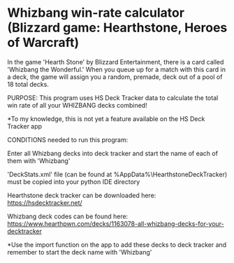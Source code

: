 # Whizbang win-rate calculator (Blizzard game: Hearthstone, Heroes of Warcraft)

In the game 'Hearth Stone' by Blizzard Entertainment, there is a card called 'Whizbang the Wonderful.' When you queue up for a match with this card in a deck, the game will assign you a random, premade, deck out of a pool of 18 total decks.

PURPOSE: This program uses HS Deck Tracker data to calculate the total win rate of all your WHIZBANG decks combined!

 *To my knowledge, this is not yet a feature available on the HS Deck Tracker app

CONDITIONS needed to run this program:

Enter all Whizbang decks into deck tracker and start the name of each of them with 'Whizbang'

'DeckStats.xml' file (can be found at %AppData%\HearthstoneDeckTracker) must be copied into your python IDE directory

Hearthstone deck tracker can be downloaded here: https://hsdecktracker.net/

Whizbang deck codes can be found here: https://www.hearthpwn.com/decks/1163078-all-whizbang-decks-for-your-decktracker

  *Use the import function on the app to add these decks to deck tracker and remember to start the deck name with 'Whizbang'
